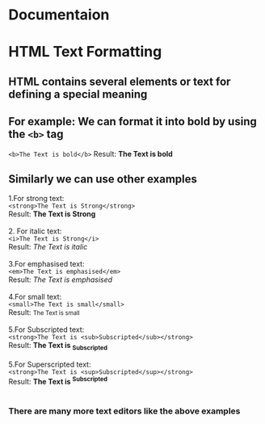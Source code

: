# Documentaion
# HTML Text Formatting

## HTML contains several elements or text for defining a special meaning
## For example: We can format it into bold by using the ```<b>``` tag
 ```<b>The Text is bold</b>```
   Result: <b>The Text is bold</b>
   
 ## Similarly we can use other examples
  1.For strong text:<br>
  ```<strong>The Text is Strong</strong>```<br>Result: <strong>The Text is Strong</strong>
  <br><br>
  2. For italic text:<br>
  ```<i>The Text is Strong</i>```<br>Result: <i>The Text is italic</i>
  <br><br>
  3.For emphasised text:<br>
  ```<em>The Text is emphasised</em>```<br>Result: <em>The Text is emphasised</em>
  <br><br>
  4.For small text:<br>
  ```<small>The Text is small</small>```<br>Result: <small>The Text is small</small>
  <br><br>
  5.For Subscripted text:<br>
  ```<strong>The Text is <sub>Subscripted</sub></strong>```<br>Result: <strong>The Text is <sub>Subscripted</sub></strong>
  <br><br>
 5.For Superscripted text:<br>
  ```<strong>The Text is <sup>Subscripted</sup></strong>```<br>Result: <strong>The Text is <sup>Subscripted</sup></strong>
  <br><br>
  ### There are many more text editors  like the above examples

